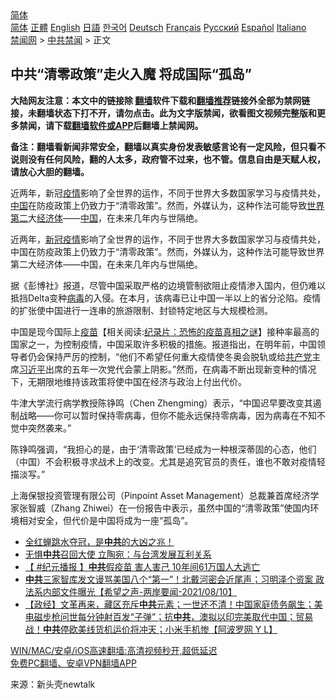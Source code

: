  <!-- 面包屑导航 --> <div class="breadcrumb"><!-- GTranslate: https://gtranslate.io/ -->  <div class="switcher notranslate">  <div class="selected">  <a href="#" onclick="return false;"> 简体</a>  </div>  <div class="option">  <a href="https://www.bannedbook.org" onclick="doGTranslate('zh-CN|zh-CN');jQuery('div.switcher div.selected a').html(jQuery(this).html());return false;" title="简体中文" class="nturl selected"> 简体</a>  <a href="https://www.bannedbook.org/zh-tw/" onclick="doGTranslate('zh-CN|zh-TW');jQuery('div.switcher div.selected a').html(jQuery(this).html());return false;" title="繁體中文" class="nturl"> 正體</a>  <a href="https://www.bannedbook.org/en/" onclick="doGTranslate('zh-CN|en');jQuery('div.switcher div.selected a').html(jQuery(this).html());return false;" title="English" class="nturl"> English</a>  <a href="https://www.bannedbook.org/ja/" onclick="doGTranslate('zh-CN|ja');jQuery('div.switcher div.selected a').html(jQuery(this).html());return false;" title="日本語" class="nturl"> 日語</a>  <a href="https://www.bannedbook.org/ko/" onclick="doGTranslate('zh-CN|ko');jQuery('div.switcher div.selected a').html(jQuery(this).html());return false;" title="한국어" class="nturl"> 한국어</a>  <a href="https://www.bannedbook.org/de/" onclick="doGTranslate('zh-CN|de');jQuery('div.switcher div.selected a').html(jQuery(this).html());return false;" title="Deutsch" class="nturl"> Deutsch</a>  <a href="https://www.bannedbook.org/fr/" onclick="doGTranslate('zh-CN|fr');jQuery('div.switcher div.selected a').html(jQuery(this).html());return false;" title="Français" class="nturl"> Français</a>  <a href="https://www.bannedbook.org/ru/" onclick="doGTranslate('zh-CN|ru');jQuery('div.switcher div.selected a').html(jQuery(this).html());return false;" title="Русский" class="nturl"> Русский</a>  <a href="https://www.bannedbook.org/es/" onclick="doGTranslate('zh-CN|es');jQuery('div.switcher div.selected a').html(jQuery(this).html());return false;" title="Español" class="nturl"> Español</a>  <a href="https://www.bannedbook.org/it/" onclick="doGTranslate('zh-CN|it');jQuery('div.switcher div.selected a').html(jQuery(this).html());return false;" title="Italiano" class="nturl"> Italiano</a>  </div>  </div>      <div class='breadcrumb-sub'><!-- Breadcrumb NavXT 6.3.0 --> <a href="https://www.bannedbook.org/" class="home">禁闻网</a> &gt; <a href="https://www.bannedbook.org/bnews/cbnews/" class="category">中共禁闻</a> &gt; 正文</div></div><h2>中共“清零政策”走火入魔 将成国际“孤岛”</h2> <p class="notice"><b>大陆网友注意：本文中的链接除 <a href="https://github.com/bannedbook/fanqiang" >翻墙</a>软件下载和<a href="https://github.com/killgcd/justmysocks/blob/master/README.md">翻墙推荐</a>链接外全部为禁网链接，未翻墙状态下打不开，请勿点击。此为文字版禁闻，欲看图文视频完整版和更多禁闻，请下载<a href="https://github.com/bannedbook/fanqiang">翻墙软件或APP</a>后翻墙上禁闻网。</p><p>备注：翻墙看新闻非常安全，翻墙以真实身份发表敏感言论有一定风险，但只看不说则没有任何风险，翻的人太多，政府管不过来，也不管。信息自由是天赋人权，请放心大胆的翻墙。</b></p>  <div class="entry"> <p id="summary">近两年，新冠<a href="https://www.bannedbook.org/bnews/tag/%E7%96%AB%E6%83%85/" class="st_tag internal_tag" rel="tag" title="标签 疫情 下的日志">疫情</a>影响了全世界的运作，不同于世界大多数国家学习与疫情共处，<span class='wp_keywordlink_affiliate'><a href="https://www.bannedbook.org/" title="中国" target="_blank">中国</a></span>在防疫政策上仍致力于“清零政策”。然而，外媒认为，这种作法可能导致<a href="https://www.bannedbook.org/bnews/tag/%E4%B8%96%E7%95%8C%E7%AC%AC%E4%BA%8C/" class="st_tag internal_tag" rel="tag" title="标签 世界第二 下的日志">世界第二</a>大<a href="https://www.bannedbook.org/bnews/tag/%E7%BB%8F%E6%B5%8E%E4%BD%93/" class="st_tag internal_tag" rel="tag" title="标签 经济体 下的日志">经济体</a>——<a href="https://www.bannedbook.org/bnews/tag/%E4%B8%AD%E5%9B%BD/" class="st_tag internal_tag" rel="tag" title="标签 中国 下的日志">中国</a>，在未来几年内与世隔绝。</p> <p id="conimg">近两年，<a href="https://www.bannedbook.org/bnews/tag/%e6%96%b0%e5%86%a0%e7%96%ab%e6%83%85/" class="st_tag internal_tag" rel="tag" title="标签 新冠疫情 下的日志">新冠疫情</a>影响了全世界的运作，不同于世界大多数国家学习与疫情共处，中国在防疫政策上仍致力于“清零政策”。然而，外媒认为，这种作法可能导致世界第二大经济体——中国，在未来几年内与世隔绝。</p>  <p>据《彭博社》报道，尽管中国采取严格的边境管制欲阻止疫情渗入国内，但仍难以抵挡Delta变种<a href="https://www.bannedbook.org/bnews/tag/%e7%97%85%e6%af%92/" class="st_tag internal_tag" rel="tag" title="标签 病毒 下的日志">病毒</a>的入侵。在本月，该病毒已让中国一半以上的省分沦陷。疫情的扩张使中国进行一连串的旅游限制、封锁特定地区与大规模检测。</p> <p>中国是现今国际上<span class='wp_keywordlink'><a href="https://www.bannedbook.org/bnews/tculture/20160630/551027.html" title="疫苗" target="_blank">疫苗</a></span>【相关阅读:<a href='https://www.bannedbook.org/bnews/topimagenews/20180408/925060.html' target='_blank'>纪录片：恐怖的疫苗真相之谜</a>】接种率最高的国家之一，为控制疫情，中国采取许多积极的措施。报道指出，在明年前，中国领导者仍会保持严厉的控制，“他们不希望任何重大疫情使冬奥会脱轨或给<a href="https://www.bannedbook.org/bnews/tag/%e5%85%b1%e4%ba%a7%e5%85%9a/" class="st_tag internal_tag" rel="tag" title="标签 共产党 下的日志">共产党</a>主席<a href="https://www.bannedbook.org/bnews/tag/%e4%b9%a0%e8%bf%91%e5%b9%b3/" class="st_tag internal_tag" rel="tag" title="标签 习近平 下的日志">习近平</a>出席的五年一次党代会蒙上阴影。”然而，在病毒不断出现新变种的情况下，无期限地维持该政策将使中国在经济与政治上付出代价。</p>  <p>牛津大学流行病学教授陈铮鸣（Chen Zhengming）表示，“中国迟早要改变其遏制战略——你可以暂时保持零病毒，但你不能永远保持零病毒，因为病毒在不知不觉中突然袭来。”</p> <p>陈铮鸣强调，“我担心的是，由于‘清零政策’已经成为一种根深蒂固的心态，他们（中国）不会积极寻求战术上的改变。尤其是追究官员的责任，谁也不敢对疫情轻描淡写。”</p>  <p>上海保银投资管理有限公司（Pinpoint Asset Management）总裁兼首席经济学家张智威（Zhang Zhiwei）在一份报告中表示，虽然中国的“清零政策”使国内环境相对安全，但代价是中国将成为一座“孤岛”。</p> <ul class='op-related-articles' title='相关阅读'> <li><a href='https://www.bannedbook.org/bnews/bannedvideo/20210810/1603869.html' target='_blank'>全红蝉跳水夺冠，是<b>中共</b>的大凶之兆！</a></li> <li><a href='https://www.bannedbook.org/bnews/comments/20210810/1603859.html' target='_blank'>无惧<b>中共</b>召回大使 立陶宛：与台湾发展互利关系</a></li> <li><a href='https://www.bannedbook.org/bnews/bannedvideo/20210810/1603846.html' target='_blank'>【 #纪元播报 】<b>中共</b>假疫苗 害人害己 10年间61万国人大逃亡</a></li> <li><a href='https://www.bannedbook.org/bnews/comments/20210810/1603845.html' target='_blank'><b>中共</b>三家智库发文谩骂美国八个“第一”！北戴河密会近尾声；习明泽个资案 政法系内部文件曝光【希望之声-两岸要闻-2021/08/10】</a></li> <li><a href='https://www.bannedbook.org/bnews/bannedvideo/20210810/1603842.html' target='_blank'>【政经】文革再来，藏区充斥<b>中共</b>元素；一世还不清！中国家庭债务飙生；美电磁步枪问世每分钟射百发“子弹”；抗<b>中共</b>，澳拟以印完美取代中国；贸易战！<b>中共</b>停欧美线货机运价将冲天；小米手机惨【阿波罗网 Y L】</a></li> </ul> <p class="texttj"> <a href="https://github.com/bannedbook/fanqiang/wiki/V2ray%E6%9C%BA%E5%9C%BA" target="_blank">WIN/MAC/安卓/iOS高速翻墙:高清视频秒开,超低延迟</a><br/> <a href="https://github.com/bannedbook/fanqiang/wiki/%E7%A6%81%E9%97%BB%E7%BD%91%E5%AE%89%E5%8D%93%E7%BF%BB%E5%A2%99%E6%96%B0%E9%97%BBAPP" target="_blank">免费PC翻墙、安卓VPN翻墙APP</a></p> <p> 来源：新头壳newtalk </p><a name='sharetosocial'></a>  <div style="margin-bottom:5px;padding-bottom:5px;clear:both"> <div id="archive-pix-1" class="banner-ads"> <!-- AuctionX Display platform tag START --> <div id="26318x728x90x621x_ADSLOT2" clicktrack="%%CLICK_URL_ESC%%"></div> <!-- AuctionX Display platform tag END --> </div> <div id="archive-pix-2" class="banner-ads"> <!-- AuctionX Display platform tag START --> <div id="26315x300x250x621x_ADSLOT2" clicktrack="%%CLICK_URL_ESC%%"></div> <!-- AuctionX Display platform tag END --> </div> </div>  <div id="archive-pix-1" class="banner-ads"> <!-- AuctionX Display platform tag START --> <div id="26318x728x90x621x_ADSLOT3" clicktrack="%%CLICK_URL_ESC%%"></div> <!-- AuctionX Display platform tag END --> </div> </div><!--END ENTRY--> 